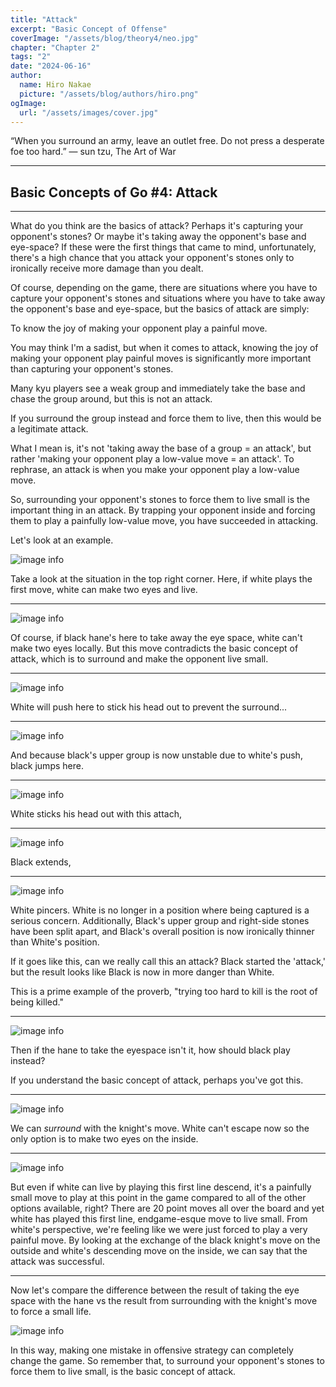 ```yaml
---
title: "Attack"
excerpt: "Basic Concept of Offense"
coverImage: "/assets/blog/theory4/neo.jpg"
chapter: "Chapter 2"
tags: "2"
date: "2024-06-16"
author:
  name: Hiro Nakae
  picture: "/assets/blog/authors/hiro.png"
ogImage:
  url: "/assets/images/cover.jpg"
---
```


“When you surround an army, leave an outlet free. Do not press a desperate foe too hard.”
― sun tzu, The Art of War

---

## Basic Concepts of Go #4: Attack

---

What do you think are the basics of attack? Perhaps it's capturing your opponent's stones? Or maybe it's taking away the opponent's base and eye-space? If these were the first things that came to mind, unfortunately, there's a high chance that you attack your opponent's stones only to ironically receive more damage than you dealt.

Of course, depending on the game, there are situations where you have to capture your opponent's stones and situations where you have to take away the opponent's base and eye-space, but the basics of attack are simply:

To know the joy of making your opponent play a painful move.

You may think I'm a sadist, but when it comes to attack, knowing the joy of making your opponent play painful moves is significantly more important than capturing your opponent's stones.

Many kyu players see a weak group and immediately take the base and chase the group around, but this is not an attack.

If you surround the group instead and force them to live, then this would be a legitimate attack.

What I mean is, it's not 'taking away the base of a group = an attack', but rather 'making your opponent play a low-value move = an attack'. To rephrase, an attack is when you make your opponent play a low-value move.

So, surrounding your opponent's stones to force them to live small is the important thing in an attack. By trapping your opponent inside and forcing them to play a painfully low-value move, you have succeeded in attacking.

Let's look at an example.

![image info](/assets/blog/theory4/1.PNG)

Take a look at the situation in the top right corner. Here, if white plays the first move, white can make two eyes and live.

---

![image info](/assets/blog/theory4/2.PNG)

Of course, if black hane's here to take away the eye space, white can't make two eyes locally. But this move contradicts the basic concept of attack, which is to surround and make the opponent live small.

---

![image info](/assets/blog/theory4/3.PNG)

White will push here to stick his head out to prevent the surround...

---

![image info](/assets/blog/theory4/4.PNG)

And because black's upper group is now unstable due to white's push, black jumps here.

---

![image info](/assets/blog/theory4/5.PNG)

White sticks his head out with this attach,

---

![image info](/assets/blog/theory4/6.PNG)

Black extends,

---

![image info](/assets/blog/theory4/7.PNG)

White pincers. White is no longer in a position where being captured is a serious concern. Additionally, Black's upper group and right-side stones have been split apart, and Black's overall position is now ironically thinner than White's position.

If it goes like this, can we really call this an attack? Black started the 'attack,' but the result looks like Black is now in more danger than White.

This is a prime example of the proverb, "trying too hard to kill is the root of being killed."

---

![image info](/assets/blog/theory4/1.PNG)

Then if the hane to take the eyespace isn't it, how should black play instead?

If you understand the basic concept of attack, perhaps you've got this.

---

![image info](/assets/blog/theory4/8.PNG)

We can _surround_ with the knight's move. White can't escape now so the only option is to make two eyes on the inside.

---

![image info](/assets/blog/theory4/9.PNG)

But even if white can live by playing this first line descend, it's a painfully small move to play at this point in the game compared to all of the other options available, right? There are 20 point moves all over the board and yet white has played this first line, endgame-esque move to live small. From white's perspective, we're feeling like we were just forced to play a very painful move. By looking at the exchange of the black knight's move on the outside and white's descending move on the inside, we can say that the attack was successful.

---

Now let's compare the difference between the result of taking the eye space with the hane vs the result from surrounding with the knight's move to force a small life.

![image info](/assets/blog/theory4/comparison.png)

In this way, making one mistake in offensive strategy can completely change the game.
So remember that, to surround your opponent's stones to force them to live small, is the basic concept of attack.
